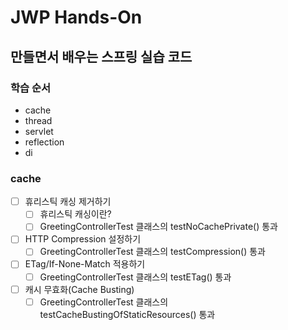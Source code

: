 # JWP Hands-On

## 만들면서 배우는 스프링 실습 코드

### 학습 순서
- cache
- thread
- servlet
- reflection
- di

### cache
- [ ] 휴리스틱 캐싱 제거하기 
  - [ ] 휴리스틱 캐싱이란?
  - [ ] GreetingControllerTest 클래스의 testNoCachePrivate() 통과
- [ ] HTTP Compression 설정하기
  - [ ] GreetingControllerTest 클래스의 testCompression() 통과
- [ ] ETag/If-None-Match 적용하기
  - [ ] GreetingControllerTest 클래스의 testETag() 통과
- [ ] 캐시 무효화(Cache Busting)
  - [ ] GreetingControllerTest 클래스의 testCacheBustingOfStaticResources() 통과
